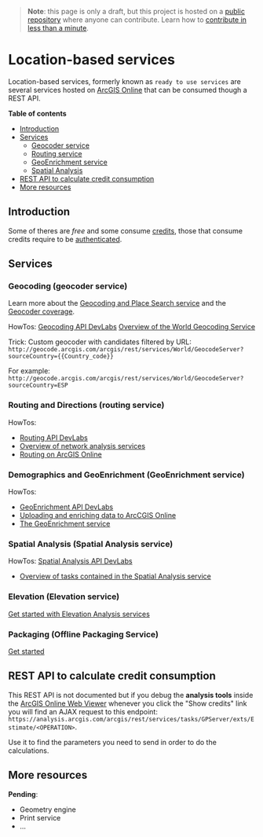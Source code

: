 > **Note**: this page is only a draft, but this project is hosted on a [public repository](https://github.com/hhkaos/awesome-arcgis) where anyone can contribute. Learn how to [contribute in less than a minute](https://github.com/hhkaos/awesome-arcgis/blob/master/CONTRIBUTING.md#contributions).

# Location-based services

Location-based services, formerly known as `ready to use services` are several services hosted on [ArcGIS Online](../../README.md) that can be consumed though a REST API.

<!-- START doctoc generated TOC please keep comment here to allow auto update -->
<!-- DON'T EDIT THIS SECTION, INSTEAD RE-RUN doctoc TO UPDATE -->
**Table of contents**

- [Introduction](#introduction)
- [Services](#services)
  - [Geocoder service](#geocoder-service)
  - [Routing service](#routing-service)
  - [GeoEnrichment service](#geoenrichment-service)
  - [Spatial Analysis](#spatial-analysis)
- [REST API to calculate credit consumption](#rest-api-to-calculate-credit-consumption)
- [More resources](#more-resources)

<!-- END doctoc generated TOC please keep comment here to allow auto update -->

## Introduction

Some of theres are *free* and some consume [credits](../../credits/README.md), those that consume credits require to be [authenticated](../../../../name-users/oauth/README.md).

## Services

### Geocoding (geocoder service)

Learn more about the [Geocoding and Place Search service](https://developers.arcgis.com/features/geocoding/) and the [Geocoder coverage](https://doc.arcgis.com/en/arcgis-online/reference/geocode-coverage.htm).

HowTos: [Geocoding API DevLabs](https://developers.arcgis.com/labs/browse/?topic=Geocoding&product=any)
[Overview of the World Geocoding Service](https://developers.arcgis.com/rest/geocode/api-reference/overview-world-geocoding-service.htm)

Trick: Custom geocoder with candidates filtered by URL: `http://geocode.arcgis.com/arcgis/rest/services/World/GeocodeServer?sourceCountry={{Country_code}}`

For example:
`http://geocode.arcgis.com/arcgis/rest/services/World/GeocodeServer?sourceCountry=ESP`


### Routing and Directions (routing service)

HowTos:
* [Routing API DevLabs](https://developers.arcgis.com/labs/browse/?topic=Routing&product=any)
* [Overview of network analysis services](https://developers.arcgis.com/rest/network/api-reference/overview-of-network-analysis-services.htm)
* [Routing on ArcGIS Online](http://odoe.net/blog/routing-arcgis-online/)

### Demographics and GeoEnrichment (GeoEnrichment service)

HowTos:

* [GeoEnrichment API DevLabs](https://developers.arcgis.com/labs/browse/?topic=Demographics&product=any)
* [Uploading and enriching data to ArcCGIS Online](http://odoe.net/blog/uploading-enriching-data-arcgis-online/)
* [The GeoEnrichment service](https://developers.arcgis.com/rest/geoenrichment/api-reference/geoenrichment-service-overview.htm)

### Spatial Analysis (Spatial Analysis service)

HowTos: [Spatial Analysis API DevLabs](https://developers.arcgis.com/labs/browse/?topic=Spatial-Analysis&product=any)
* [Overview of tasks contained in the Spatial Analysis service](https://developers.arcgis.com/rest/analysis/api-reference/tasks-overview.htm)

### Elevation (Elevation service)

[Get started with Elevation Analysis services](https://developers.arcgis.com/rest/elevation/api-reference/get-started-with-elevation-services.htm)

### Packaging (Offline Packaging Service)

[Get started](https://developers.arcgis.com/rest/packaging/api-reference/offline-packaging-service.htm)

## REST API to calculate credit consumption

This REST API is not documented but if you debug the **analysis tools** inside the [ArcGIS Online Web Viewer](http://www.arcgis.com/home/webmap/viewer.html) whenever you click the "Show credits" link you will find an AJAX request to this endpoint: `https://analysis.arcgis.com/arcgis/rest/services/tasks/GPServer/exts/Estimate/<OPERATION>`.

Use it to find the parameters you need to send in order to do the calculations.

## More resources

**Pending**:

* Geometry engine
* Print service
* ...
